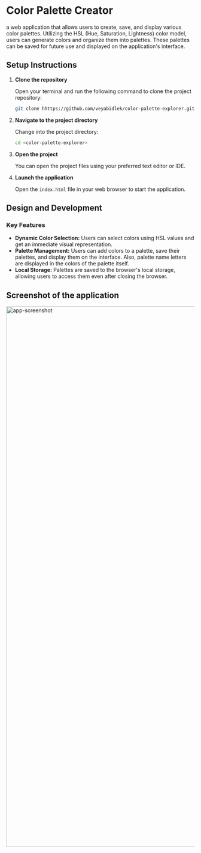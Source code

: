 # Color Palette Creator
a web application that allows users to create, save, and display various color palettes. Utilizing the HSL (Hue, Saturation, Lightness) color model, users can generate colors and organize them into palettes. These palettes can be saved for future use and displayed on the application's interface.

## Setup Instructions

1. **Clone the repository**

   Open your terminal and run the following command to clone the project repository:

   ```bash
   git clone hhttps://github.com/veyabidlek/color-palette-explorer.git
   ```

2. **Navigate to the project directory**

   Change into the project directory:

   ```bash
   cd <color-palette-explorer>
   ```

3. **Open the project**

   You can open the project files using your preferred text editor or IDE.
   

4. **Launch the application**

   Open the `index.html` file in your web browser to start the application.

## Design and Development
### Key Features

- **Dynamic Color Selection:** Users can select colors using HSL values and  get an immediate visual representation.
- **Palette Management:** Users can add colors to a palette, save their palettes, and display them on the interface. Also, palette name letters are displayed in the colors of the palette itself. 
- **Local Storage:** Palettes are saved to the browser's local storage, allowing users to access them even after closing the browser.


## Screenshot of the application
<img width="1440" alt="app-screenshot" src="https://github.com/veyabidlek/color-palette-explorer/assets/110376664/afe9de99-dc27-44cf-93c6-2a1b58018ee5">

